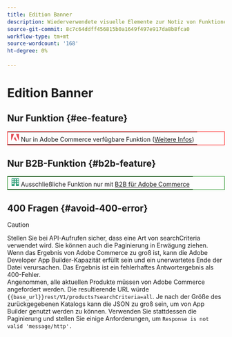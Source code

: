 ```yaml
---
title: Edition Banner
description: Wiederverwendete visuelle Elemente zur Notiz von Funktionen oder Seiten, die auf eine bestimmte Bearbeitung angewendet werden
source-git-commit: 8c7c64ddff456815b0a1649f497e917da8b8fca0
workflow-type: tm+mt
source-wordcount: '168'
ht-degree: 0%

---
```


# Edition Banner

## Nur Funktion {#ee-feature}

<table style="border:1px solid red">
<tr><td><img alt="Adobe Commerce-Funktion" src="../assets/adobe-logo.svg" width="20" height="20" /> Nur in Adobe Commerce verfügbare Funktion (<a href="https://experienceleague.adobe.com/docs/commerce-admin/user-guides/home.html#product-editions">Weitere Infos</a>)</td></tr>
</table>

## Nur B2B-Funktion {#b2b-feature}

<table style="border:1px solid green">
<tr><td><img alt="Adobe Commerce-Funktion" src="../assets/b2b.svg" width="20" height="20" /> Ausschließliche Funktion nur mit <a href="https://experienceleague.adobe.com/docs/commerce-admin/user-guides/home.html#product-editions">B2B für Adobe Commerce</a></td></tr>
</table>

## 400 Fragen {#avoid-400-error}

>[!CAUTION]
>
>Stellen Sie bei API-Aufrufen sicher, dass eine Art von searchCriteria verwendet wird. Sie können auch die Paginierung in Erwägung ziehen. Wenn das Ergebnis von Adobe Commerce zu groß ist, kann die Adobe Developer App Builder-Kapazität erfüllt sein und ein unerwartetes Ende der Datei verursachen. Das Ergebnis ist ein fehlerhaftes Antwortergebnis als 400-Fehler.\
> Angenommen, alle aktuellen Produkte müssen von Adobe Commerce angefordert werden. Die resultierende URL würde `{{base_url}}rest/V1/products?searchCriteria=all`. Je nach der Größe des zurückgegebenen Katalogs kann die JSON zu groß sein, um von App Builder genutzt werden zu können. Verwenden Sie stattdessen die Paginierung und stellen Sie einige Anforderungen, um `Response is not valid 'message/http'.`
